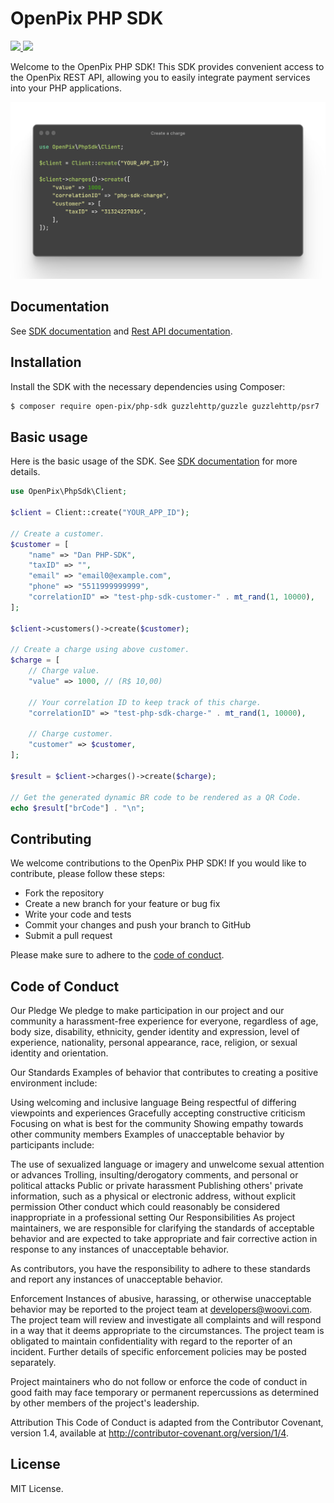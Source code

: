 # OpenPix PHP SDK
<p>
    <a href="https://packagist.org/packages/open-pix/php-sdk">
        <image src="https://img.shields.io/packagist/php-v/open-pix/php-sdk?color=%2325c2a0">
    </a>
    <a href="https://packagist.org/packages/open-pix/php-sdk">
        <image src="https://img.shields.io/packagist/dt/open-pix/php-sdk?color=%2325c2a0">
    </a>
</p>

Welcome to the OpenPix PHP SDK! This SDK provides convenient access to the OpenPix REST API, allowing you to easily integrate payment services into your PHP applications.

<p align="center">
    <img src="example.png" width="700">
</p>

## Documentation
See [SDK documentation](https://developers.openpix.com.br/docs/sdk/php/sdk-php-what-is) and [Rest API documentation](https://developers.openpix.com.br/api).

## Installation
Install the SDK with the necessary dependencies using Composer:
```bash
$ composer require open-pix/php-sdk guzzlehttp/guzzle guzzlehttp/psr7
```

## Basic usage

Here is the basic usage of the SDK. See [SDK documentation](https://developers.openpix.com.br/docs/sdk/php/sdk-php-usage) for more details.
```php
use OpenPix\PhpSdk\Client;

$client = Client::create("YOUR_APP_ID");

// Create a customer.
$customer = [
    "name" => "Dan PHP-SDK",
    "taxID" => "",
    "email" => "email0@example.com",
    "phone" => "5511999999999",
    "correlationID" => "test-php-sdk-customer-" . mt_rand(1, 10000),
];

$client->customers()->create($customer);

// Create a charge using above customer.
$charge = [
    // Charge value. 
    "value" => 1000, // (R$ 10,00)

    // Your correlation ID to keep track of this charge.
    "correlationID" => "test-php-sdk-charge-" . mt_rand(1, 10000),
    
    // Charge customer.
    "customer" => $customer,
];

$result = $client->charges()->create($charge);

// Get the generated dynamic BR code to be rendered as a QR Code. 
echo $result["brCode"] . "\n";
```

## Contributing
We welcome contributions to the OpenPix PHP SDK! If you would like to contribute, please follow these steps:

- Fork the repository
- Create a new branch for your feature or bug fix
- Write your code and tests
- Commit your changes and push your branch to GitHub
- Submit a pull request

Please make sure to adhere to the [code of conduct](#code-of-conduct).

## Code of Conduct
Our Pledge
We pledge to make participation in our project and our community a harassment-free experience for everyone, regardless of age, body size, disability, ethnicity, gender identity and expression, level of experience, nationality, personal appearance, race, religion, or sexual identity and orientation.

Our Standards
Examples of behavior that contributes to creating a positive environment include:

Using welcoming and inclusive language
Being respectful of differing viewpoints and experiences
Gracefully accepting constructive criticism
Focusing on what is best for the community
Showing empathy towards other community members
Examples of unacceptable behavior by participants include:

The use of sexualized language or imagery and unwelcome sexual attention or advances
Trolling, insulting/derogatory comments, and personal or political attacks
Public or private harassment
Publishing others' private information, such as a physical or electronic address, without explicit permission
Other conduct which could reasonably be considered inappropriate in a professional setting
Our Responsibilities
As project maintainers, we are responsible for clarifying the standards of acceptable behavior and are expected to take appropriate and fair corrective action in response to any instances of unacceptable behavior.

As contributors, you have the responsibility to adhere to these standards and report any instances of unacceptable behavior.

Enforcement
Instances of abusive, harassing, or otherwise unacceptable behavior may be reported to the project team at <developers@woovi.com>. The project team will review and investigate all complaints and will respond in a way that it deems appropriate to the circumstances. The project team is obligated to maintain confidentiality with regard to the reporter of an incident. Further details of specific enforcement policies may be posted separately.

Project maintainers who do not follow or enforce the code of conduct in good faith may face temporary or permanent repercussions as determined by other members of the project's leadership.

Attribution
This Code of Conduct is adapted from the Contributor Covenant, version 1.4, available at http://contributor-covenant.org/version/1/4.

## License
MIT License.
